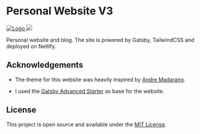 # Personal Website V3

<div>
  <a href='https://github.com/vagr9k/gatsby-advanced-starter/blob/master/LICENSE'>
    <img src="https://img.shields.io/github/license/vagr9k/gatsby-advanced-starter.svg" alt="Logo" />
  </a>

  <a href="https://app.netlify.com/sites/peoray/deploys">
    <img src="https://api.netlify.com/api/v1/badges/4cdc27e1-6322-45b7-9096-8ab2a8c168d3/deploy-status">
  </a>
</div>

Personal website and blog. The site is powered by Gatsby, TailwindCSS and deployed on Netlify.

## Acknowledgements

- The theme for this website was heavily inspired by [Andre Madarang](https://github.com/drehimself/gridsome-portfolio-starter/).

- I used the [Gatsby Advanced Starter](https://github.com/vagr9k/gatsby-advanced-starter/) as base for the website.

## License

This project is open source and available under the [MIT License](./LICENSE).
